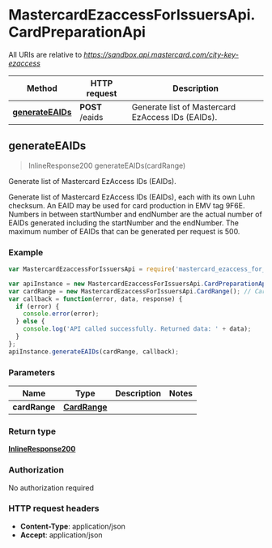 # MastercardEzaccessForIssuersApi.CardPreparationApi

All URIs are relative to *https://sandbox.api.mastercard.com/city-key-ezaccess*

Method | HTTP request | Description
------------- | ------------- | -------------
[**generateEAIDs**](CardPreparationApi.md#generateEAIDs) | **POST** /eaids | Generate list of Mastercard EzAccess IDs (EAIDs).



## generateEAIDs

> InlineResponse200 generateEAIDs(cardRange)

Generate list of Mastercard EzAccess IDs (EAIDs).

Generate list of Mastercard EzAccess IDs (EAIDs), each with its own Luhn checksum. An EAID may be used for card production in EMV tag 9F6E. Numbers in between startNumber and endNumber are the actual number of EAIDs generated including the startNumber and the endNumber. The maximum number of EAIDs that can be generated per request is 500.

### Example

```javascript
var MastercardEzaccessForIssuersApi = require('mastercard_ezaccess_for_issuers_api');

var apiInstance = new MastercardEzaccessForIssuersApi.CardPreparationApi();
var cardRange = new MastercardEzaccessForIssuersApi.CardRange(); // CardRange | 
var callback = function(error, data, response) {
  if (error) {
    console.error(error);
  } else {
    console.log('API called successfully. Returned data: ' + data);
  }
};
apiInstance.generateEAIDs(cardRange, callback);
```

### Parameters



Name | Type | Description  | Notes
------------- | ------------- | ------------- | -------------
 **cardRange** | [**CardRange**](CardRange.md)|  | 

### Return type

[**InlineResponse200**](InlineResponse200.md)

### Authorization

No authorization required

### HTTP request headers

- **Content-Type**: application/json
- **Accept**: application/json

